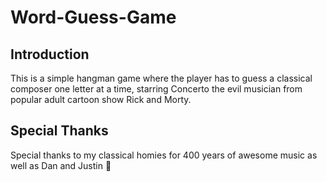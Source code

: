# Word-Guess-Game

## Introduction

This is a simple hangman game where the player has to guess a classical composer one letter at a time, starring Concerto the evil musician from popular adult cartoon show Rick and Morty. 

## Special Thanks
Special thanks to my classical homies for 400 years of awesome music as well as Dan and Justin :pray:
